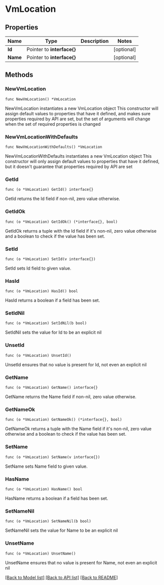 # VmLocation

## Properties

Name | Type | Description | Notes
------------ | ------------- | ------------- | -------------
**Id** | Pointer to **interface{}** |  | [optional] 
**Name** | Pointer to **interface{}** |  | [optional] 

## Methods

### NewVmLocation

`func NewVmLocation() *VmLocation`

NewVmLocation instantiates a new VmLocation object
This constructor will assign default values to properties that have it defined,
and makes sure properties required by API are set, but the set of arguments
will change when the set of required properties is changed

### NewVmLocationWithDefaults

`func NewVmLocationWithDefaults() *VmLocation`

NewVmLocationWithDefaults instantiates a new VmLocation object
This constructor will only assign default values to properties that have it defined,
but it doesn't guarantee that properties required by API are set

### GetId

`func (o *VmLocation) GetId() interface{}`

GetId returns the Id field if non-nil, zero value otherwise.

### GetIdOk

`func (o *VmLocation) GetIdOk() (*interface{}, bool)`

GetIdOk returns a tuple with the Id field if it's non-nil, zero value otherwise
and a boolean to check if the value has been set.

### SetId

`func (o *VmLocation) SetId(v interface{})`

SetId sets Id field to given value.

### HasId

`func (o *VmLocation) HasId() bool`

HasId returns a boolean if a field has been set.

### SetIdNil

`func (o *VmLocation) SetIdNil(b bool)`

 SetIdNil sets the value for Id to be an explicit nil

### UnsetId
`func (o *VmLocation) UnsetId()`

UnsetId ensures that no value is present for Id, not even an explicit nil
### GetName

`func (o *VmLocation) GetName() interface{}`

GetName returns the Name field if non-nil, zero value otherwise.

### GetNameOk

`func (o *VmLocation) GetNameOk() (*interface{}, bool)`

GetNameOk returns a tuple with the Name field if it's non-nil, zero value otherwise
and a boolean to check if the value has been set.

### SetName

`func (o *VmLocation) SetName(v interface{})`

SetName sets Name field to given value.

### HasName

`func (o *VmLocation) HasName() bool`

HasName returns a boolean if a field has been set.

### SetNameNil

`func (o *VmLocation) SetNameNil(b bool)`

 SetNameNil sets the value for Name to be an explicit nil

### UnsetName
`func (o *VmLocation) UnsetName()`

UnsetName ensures that no value is present for Name, not even an explicit nil

[[Back to Model list]](../README.md#documentation-for-models) [[Back to API list]](../README.md#documentation-for-api-endpoints) [[Back to README]](../README.md)


